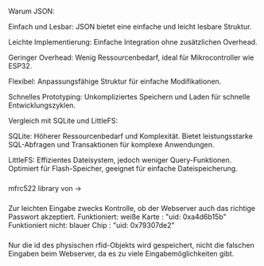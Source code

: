 ###
Warum JSON:

Einfach und Lesbar:
JSON bietet eine einfache und leicht lesbare Struktur.

Leichte Implementierung:
Einfache Integration ohne zusätzlichen Overhead.

Geringer Overhead:
Wenig Ressourcenbedarf, ideal für Mikrocontroller wie ESP32.

Flexibel:
Anpassungsfähige Struktur für einfache Modifikationen.

Schnelles Prototyping:
Unkompliziertes Speichern und Laden für schnelle Entwicklungszyklen.


Vergleich mit SQLite und LittleFS:

SQLite:
Höherer Ressourcenbedarf und Komplexität.
Bietet leistungsstarke SQL-Abfragen und Transaktionen für komplexe Anwendungen.

LittleFS:
Effizientes Dateisystem, jedoch weniger Query-Funktionen.
Optimiert für Flash-Speicher, geeignet für einfache Dateispeicherung.
###
mfrc522 library von -> 
###
Zur leichten Eingabe zwecks Kontrolle, ob der Webserver auch das richtige Passwort akzeptiert.
Funktioniert:           weiße Karte : "uid: 0xa4d6b15b"
Funktioniert nicht:     blauer Chip : "uid: 0x79307de2"
###
Nur die id des physischen rfid-Objekts wird gespeichert, nicht die falschen Eingaben beim Webserver, da es zu viele Eingabemöglichkeiten gibt.
###
